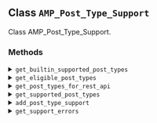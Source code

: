 ## Class `AMP_Post_Type_Support`

Class AMP_Post_Type_Support.

### Methods
<details>
<summary><code>get_builtin_supported_post_types</code></summary>

```php
static public get_builtin_supported_post_types()
```

Get post types that plugin supports out of the box (which cannot be disabled).


</details>
<details>
<summary><code>get_eligible_post_types</code></summary>

```php
static public get_eligible_post_types()
```

Get post types that are eligible for AMP support.


</details>
<details>
<summary><code>get_post_types_for_rest_api</code></summary>

```php
static public get_post_types_for_rest_api()
```

Get post types that can be shown in the REST API and supports AMP.


</details>
<details>
<summary><code>get_supported_post_types</code></summary>

```php
static public get_supported_post_types()
```

Get supported post types.


</details>
<details>
<summary><code>add_post_type_support</code></summary>

```php
static public add_post_type_support()
```

Declare support for post types.

This function should only be invoked through the &#039;after_setup_theme&#039; action to allow plugins/theme to overwrite the post types support.


</details>
<details>
<summary><code>get_support_errors</code></summary>

```php
static public get_support_errors( $post )
```

Return error codes for why a given post does not have AMP support.


</details>

